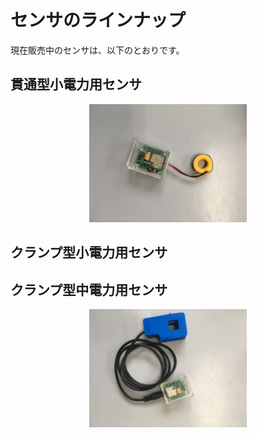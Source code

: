 # センサのラインナップ

現在販売中のセンサは、以下のとおりです。

## 貫通型小電力用センサ

<div align="center">
<img src="../images/description-lineup-sensor1.JPEG" width="50%">
</div>

## クランプ型小電力用センサ


## クランプ型中電力用センサ

<div align="center">
<img src="../images/description-lineup-sensor3.JPEG" width="50%">
</div>


